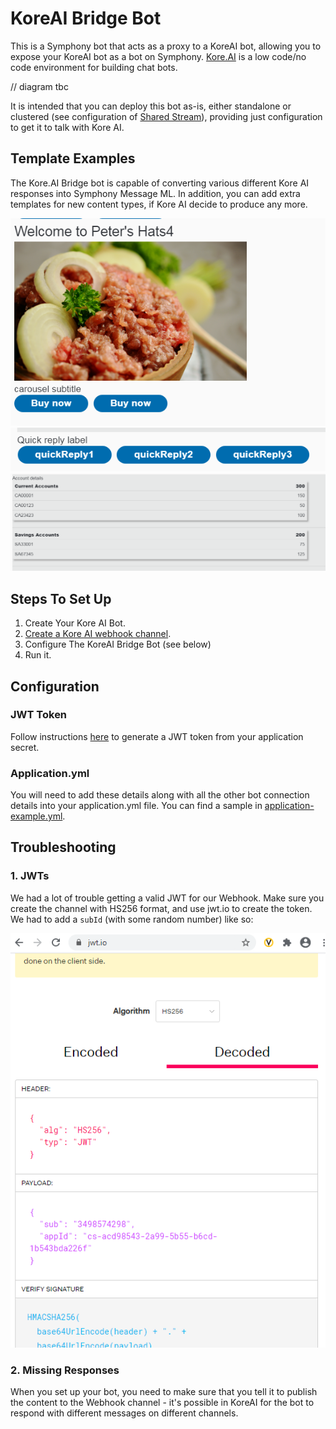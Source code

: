 
# KoreAI Bridge Bot

This is a Symphony bot that acts as a proxy to a KoreAI bot, allowing you to expose your KoreAI bot as a bot on Symphony.  [Kore.AI](https://kore.ai/) is a low code/no code environment for building chat bots.

// diagram tbc

It is intended that you can deploy this bot as-is, either standalone or clustered (see configuration of [Shared Stream](./shared-stream-spring-boot-starter/README.md)), providing just configuration to get it to talk with Kore AI.

## Template Examples

The Kore.AI Bridge bot is capable of converting various different Kore AI responses into Symphony Message ML.  In addition, you can add extra templates for new content types, if Kore AI decide to produce any more.

![Carousel](images/carousel.png)
![Quick Reply](images/quick-replies.png)
![Mini Table](images/mini-tables.png)


## Steps To Set Up

1.  Create Your Kore AI Bot.
2.  [Create a Kore AI webhook channel](https://developer.kore.ai/docs/bots/channel-enablement/adding-webhook-channel/).
3.  Configure The KoreAI Bridge Bot (see below)
4.  Run it.

## Configuration

### JWT Token

Follow instructions [here](https://developer.kore.ai/docs/bots/api-guide/apis/) to generate a JWT token from your application secret.

### Application.yml

You will need to add these details along with all the other bot connection details into your application.yml file.  You can find a sample in [application-example.yml](application-example.yml).   

## Troubleshooting

### 1. JWTs

We had a lot of trouble getting a valid JWT for our Webhook.  Make sure you create the channel with HS256 format, and use jwt.io to create the token.  We had to add a `subId` (with some random number) like so:

![JWT Creation](images/jwt.png)

### 2. Missing Responses

When you set up your bot, you need to make sure that you tell it to publish the content to the Webhook channel - it's possible in KoreAI for the bot to respond with different messages on different channels.
